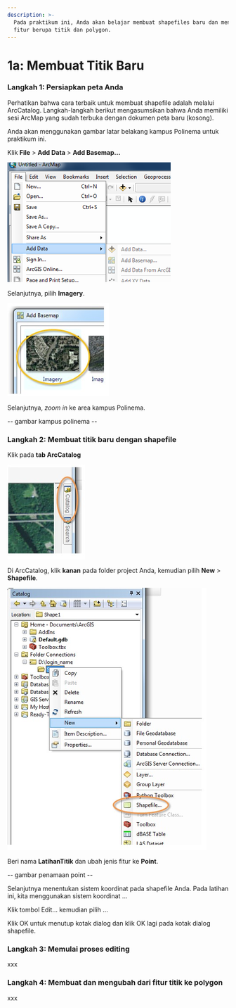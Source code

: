 ```yaml
---
description: >-
  Pada praktikum ini, Anda akan belajar membuat shapefiles baru dan menambahkan
  fitur berupa titik dan polygon.
---
```


# 1a: Membuat Titik Baru

### Langkah 1: Persiapkan peta Anda

Perhatikan bahwa cara terbaik untuk membuat shapefile adalah melalui ArcCatalog. Langkah-langkah berikut mengasumsikan bahwa Anda memiliki sesi ArcMap yang sudah terbuka dengan dokumen peta baru \(kosong\).

Anda akan menggunakan gambar latar belakang kampus Polinema untuk praktikum ini.

Klik **File** &gt; **Add Data** &gt; **Add Basemap...**

![](../../.gitbook/assets/image002.png)

Selanjutnya, pilih **Imagery**.

![](../../.gitbook/assets/add-basemap2.jpg)

Selanjutnya, _zoom in_ ke area kampus Polinema.

-- gambar kampus polinema --

### Langkah 2: Membuat titik baru dengan shapefile

Klik pada **tab ArcCatalog**

![](../../.gitbook/assets/catalog.jpg)

Di ArcCatalog, klik **kanan** pada folder project Anda, kemudian pilih **New** &gt; **Shapefile**.

![](../../.gitbook/assets/shapefile.jpg)

Beri nama **LatihanTitik** dan ubah jenis fitur ke **Point**.

-- gambar penamaan point --

Selanjutnya menentukan sistem koordinat pada shapefile Anda. Pada latihan ini, kita menggunakan sistem koordinat ... 

Klik tombol Edit... kemudian pilih ...

Klik OK untuk menutup kotak dialog dan klik OK lagi pada kotak dialog shapefile.

### Langkah 3: Memulai proses editing

xxx

### Langkah 4: Membuat dan mengubah dari fitur titik ke polygon

xxx

